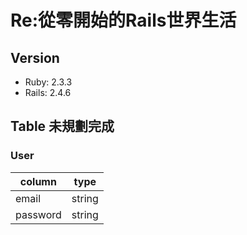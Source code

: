 # Re:從零開始的Rails世界生活

## Version
- Ruby: 2.3.3
- Rails: 2.4.6

## Table 未規劃完成
### User
|column|type|
|---|---|
|email|string|
|password|string|

